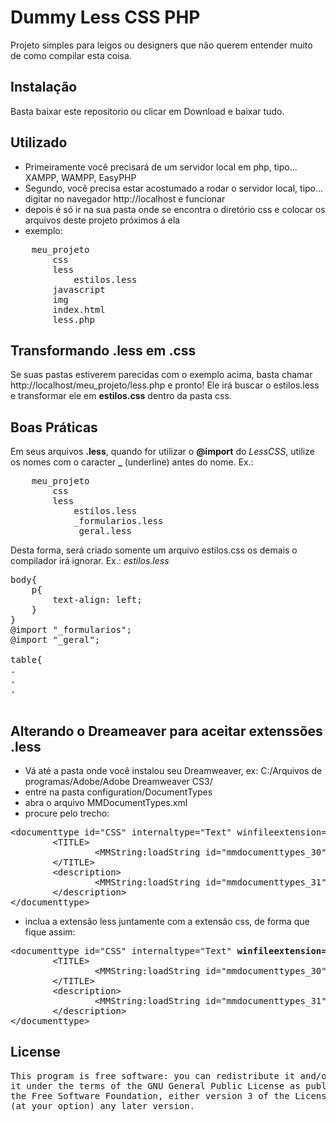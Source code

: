 # Dummy Less CSS PHP

Projeto simples para leigos ou designers que não querem entender muito de como compilar esta coisa.


## Instalação
Basta baixar este repositorio ou clicar em Download e baixar tudo.


## Utilizado
- Primeiramente você precisará de um servidor local em php, tipo... XAMPP, WAMPP, EasyPHP
- Segundo, você precisa estar acostumado a rodar o servidor local, tipo... digitar no navegador http://localhost e funcionar
- depois é só ir na sua pasta onde se encontra o diretório css e colocar os arquivos deste projeto próximos á ela
- exemplo:
<pre>
    meu_projeto
        css
        less
            estilos.less
        javascript
        img
        index.html
        less.php
</pre>

## Transformando .less em .css

Se suas pastas estiverem parecidas com o exemplo acima, basta chamar http://localhost/meu_projeto/less.php e pronto! Ele irá buscar o estilos.less e transformar ele em <b>estilos.css</b> dentro da pasta css.

## Boas Práticas

Em seus arquivos <b>.less</b>, quando for utilizar o <b>@import</b> do <i>LessCSS</i>, utilize os nomes com o caracter <b>_</b> (underline) antes do nome. Ex.:
<pre>
    meu_projeto
        css
        less
            estilos.less
            _formularios.less
            _geral.less
</pre>
Desta forma, será criado somente um arquivo estilos.css os demais o compilador irá ignorar. Ex.:
<i>estilos.less</i>
<pre>
body{
    p{
        text-align: left;
    }
}
@import "_formularios";
@import "_geral";

table{
.
.
.

</pre>

## Alterando o Dreameaver para aceitar extenssões .less

- Vá até a pasta onde você instalou seu Dreamweaver, ex: C:/Arquivos de programas/Adobe/Adobe Dreamweaver CS3/
- entre na pasta configuration/DocumentTypes
- abra o arquivo MMDocumentTypes.xml
- procure pelo trecho:
<pre>
&lt;documenttype id="CSS" internaltype="Text" winfileextension="css" macfileextension="css" file="Default.css" writebyteordermark="false"&gt;
        &lt;TITLE&gt;
                &lt;MMString:loadString id="mmdocumenttypes_30" /&gt;
        &lt;/TITLE&gt;
        &lt;description&gt;
                &lt;MMString:loadString id="mmdocumenttypes_31" /&gt;
        &lt;/description&gt;
&lt;/documenttype&gt;
</pre>
- inclua a extensão less juntamente com a extensão css, de forma que fique assim:
<pre>
&lt;documenttype id="CSS" internaltype="Text" <b>winfileextension="css,less" macfileextension="css,less"</b> file="Default.css" writebyteordermark="false"&gt;
        &lt;TITLE&gt;
                &lt;MMString:loadString id="mmdocumenttypes_30" /&gt;
        &lt;/TITLE&gt;
        &lt;description&gt;
                &lt;MMString:loadString id="mmdocumenttypes_31" /&gt;
        &lt;/description&gt;
&lt;/documenttype&gt;
</pre>

## License
<pre>
This program is free software: you can redistribute it and/or modify
it under the terms of the GNU General Public License as published by
the Free Software Foundation, either version 3 of the License, or
(at your option) any later version.
</pre>